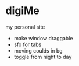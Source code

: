 # digiMe
my personal site

- make window draggable
- sfx for tabs 
- moving coulds in bg
- toggle from night to day